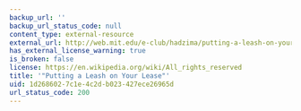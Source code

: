```yaml
---
backup_url: ''
backup_url_status_code: null
content_type: external-resource
external_url: http://web.mit.edu/e-club/hadzima/putting-a-leash-on-your-lease.html
has_external_license_warning: true
is_broken: false
license: https://en.wikipedia.org/wiki/All_rights_reserved
title: '"Putting a Leash on Your Lease"'
uid: 1d268602-7c1e-4c2d-b023-427ece26965d
url_status_code: 200
---
```

